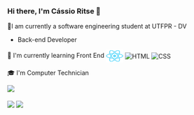 ### Hi there, I'm Cássio Ritse 👋

🔭I am currently a software engineering student at UTFPR - DV 
  
  - Back-end Developer

🌱 I'm currently learning Front End 
<img align="center" alt="React" height="30" width="40" src="https://raw.githubusercontent.com/devicons/devicon/master/icons/react/react-original.svg">
<img align="center" alt="HTML" height="30" width="40" src="https://cdn.jsdelivr.net/gh/devicons/devicon/icons/typescript/typescript-original.svg" />
<img align="center" alt="CSS" height="30" width="40" src="https://cdn.jsdelivr.net/gh/devicons/devicon/icons/nextjs/nextjs-original-wordmark.svg"/>
          

🎓 I'm Computer Technician

 <div>
   <a href="https://github.com/CassioRitse">
   <img height="180em" src="https://github-readme-stats.vercel.app/api/top-langs/?username=CassioRitse&layout=compact&langs_count=7&theme=dark"/>
</div>

<br>

<div>
<a href = "mailto:cassioritse@gmail.com"><img src="https://img.shields.io/badge/Gmail-D14836?style=for-the-badge&logo=gmail&logoColor=white" target="_blank"></a>
<a href="https://www.linkedin.com/in/c%C3%A1ssioritse/" target="_blank"><img src="https://img.shields.io/badge/-LinkedIn-%230077B5?style=for-the-badge&logo=linkedin&logoColor=white" target="_blank"></a> 
</div>
